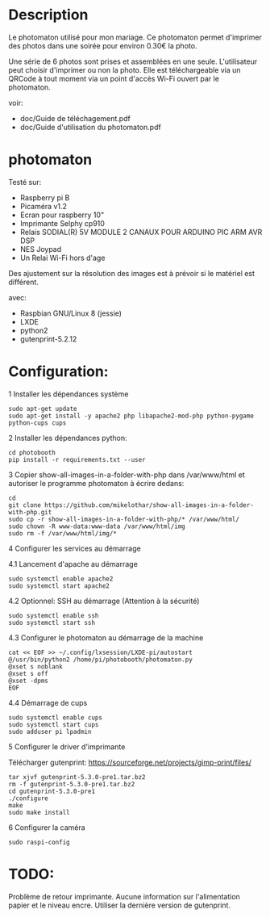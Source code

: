 Description
===========

Le photomaton utilisé pour mon mariage. Ce photomaton permet d'imprimer des photos dans une soirée pour environ 0.30€ la photo.

Une série de 6 photos sont prises et assemblées en une seule. L'utilisateur peut choisir d'imprimer ou non la photo. Elle est téléchargeable via un QRCode à tout moment via un point d'accès Wi-Fi ouvert par le photomaton.

voir:
  * doc/Guide de téléchagement.pdf
  * doc/Guide d'utilisation du photomaton.pdf

photomaton
==========

Testé sur:
 * Raspberry pi B
 * Picaméra v1.2
 * Ecran pour raspberry 10"
 * Imprimante Selphy cp910
 * Relais SODIAL(R) 5V MODULE 2 CANAUX POUR ARDUINO PIC ARM AVR DSP
 * NES Joypad
 * Un Relai Wi-Fi hors d'age

Des ajustement sur la résolution des images est à prévoir si le matériel est différent.

avec:
 * Raspbian GNU/Linux 8 (jessie)
 * LXDE
 * python2
 * gutenprint-5.2.12

Configuration:
==============

1 Installer les dépendances système
```
sudo apt-get update
sudo apt-get install -y apache2 php libapache2-mod-php python-pygame python-cups cups
```

2 Installer les dépendances python:

```
cd photobooth
pip install -r requirements.txt --user
```

3 Copier show-all-images-in-a-folder-with-php dans /var/www/html et autoriser le programme photomaton à écrire dedans:

```
cd
git clone https://github.com/mikelothar/show-all-images-in-a-folder-with-php.git
sudo cp -r show-all-images-in-a-folder-with-php/* /var/www/html/
sudo chown -R www-data:www-data /var/www/html/img
sudo rm -f /var/www/html/img/*
```

4 Configurer les services au démarrage

4.1 Lancement d'apache au démarrage

```
sudo systemctl enable apache2
sudo systemctl start apache2
```

4.2 Optionnel: SSH au démarrage (Attention à la sécurité)

```
sudo systemctl enable ssh
sudo systemctl start ssh
```

4.3 Configurer le photomaton au démarrage de la machine

```
cat << EOF >> ~/.config/lxsession/LXDE-pi/autostart
@/usr/bin/python2 /home/pi/photobooth/photomaton.py
@xset s noblank
@xset s off
@xset -dpms
EOF
```

4.4 Démarrage de cups

```
sudo systemctl enable cups
sudo systemctl start cups
sudo adduser pi lpadmin
```

5 Configurer le driver d'imprimante

Télécharger gutenprint: https://sourceforge.net/projects/gimp-print/files/
```
tar xjvf gutenprint-5.3.0-pre1.tar.bz2
rm -f gutenprint-5.3.0-pre1.tar.bz2
cd gutenprint-5.3.0-pre1
./configure
make
sudo make install
```

6 Configurer la caméra

```
sudo raspi-config
```

TODO:
=====

Problème de retour imprimante. Aucune information sur l'alimentation papier et le niveau encre. Utiliser la dernière version de gutenprint.
